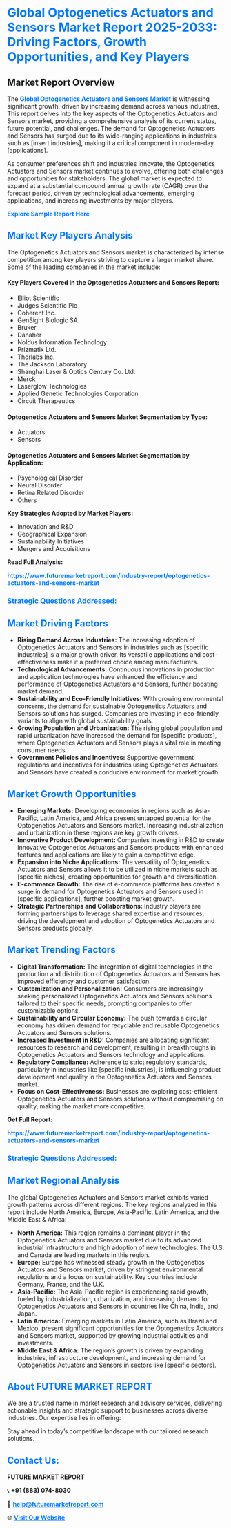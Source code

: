 <h1 style="color: #007BFF;">Global Optogenetics Actuators and Sensors Market Report 2025-2033: Driving Factors, Growth Opportunities, and Key Players</h1>

<section id="overview">
<h2>Market Report Overview</h2>
<p>The <a href="https://www.futuremarketreport.com/industry-report/optogenetics-actuators-and-sensors-market" style="color: #007BFF; text-decoration: none;"><strong>Global Optogenetics Actuators and Sensors Market</strong></a> is witnessing significant growth, driven by increasing demand across various industries. This report delves into the key aspects of the Optogenetics Actuators and Sensors market, providing a comprehensive analysis of its current status, future potential, and challenges. The demand for Optogenetics Actuators and Sensors has surged due to its wide-ranging applications in industries such as [insert industries], making it a critical component in modern-day [applications].</p>
<p>As consumer preferences shift and industries innovate, the Optogenetics Actuators and Sensors market continues to evolve, offering both challenges and opportunities for stakeholders. The global market is expected to expand at a substantial compound annual growth rate (CAGR) over the forecast period, driven by technological advancements, emerging applications, and increasing investments by major players.</p>
</section>

<section id="overview">
<p><a href="https://www.futuremarketreport.com/request-sample/reportId=81994" style="color: #007BFF; text-decoration: none;"><strong>Explore Sample Report Here</strong></a></p>
</section>

<section id="key-players">
<h2 style="color: #007BFF;">Market Key Players Analysis</h2>
<p>The Optogenetics Actuators and Sensors market is characterized by intense competition among key players striving to capture a larger market share. Some of the leading companies in the market include:</p>
<h4>Key Players Covered in the Optogenetics Actuators and Sensors Report:</h4>
<ul><li>Elliot Scientific</li><li>Judges Scientific Plc</li><li>Coherent Inc.</li><li>GenSight Biologic SA</li><li>Bruker</li><li>Danaher</li><li>Noldus Information Technology</li><li>Prizmatix Ltd.</li><li>Thorlabs Inc.</li><li>The Jackson Laboratory</li><li>Shanghai Laser &amp; Optics Century Co. Ltd.</li><li>Merck</li><li>Laserglow Technologies</li><li>Applied Genetic Technologies Corporation</li><li>Circuit Therapeutics</li></ul>
<h4>Optogenetics Actuators and Sensors Market Segmentation by Type:</h4>
<ul><li>Actuators</li><li>Sensors</li></ul>

<h4>Optogenetics Actuators and Sensors Market Segmentation by Application:</h4>
<ul><li>Psychological Disorder</li><li>Neural Disorder</li><li>Retina Related Disorder</li><li>Others</li></ul>
<p><strong>Key Strategies Adopted by Market Players:</strong></p>
<ul>
<li>Innovation and R&D</li>
<li>Geographical Expansion</li>
<li>Sustainability Initiatives</li>
<li>Mergers and Acquisitions</li>
</ul>
</section>

<section>
<p><strong>Read Full Analysis: </strong></p><a href="https://www.futuremarketreport.com/industry-report/optogenetics-actuators-and-sensors-market" style="color: #007BFF; text-decoration: none;"><strong>https://www.futuremarketreport.com/industry-report/optogenetics-actuators-and-sensors-market</strong></a>
<h3 style="color: #007BFF;">Strategic Questions Addressed:</h3>
</section>

<section id="driving-factors">
<h2 style="color: #007BFF;">Market Driving Factors</h2>
<ul>
<li><strong>Rising Demand Across Industries:</strong> The increasing adoption of Optogenetics Actuators and Sensors in industries such as [specific industries] is a major growth driver. Its versatile applications and cost-effectiveness make it a preferred choice among manufacturers.</li>
<li><strong>Technological Advancements:</strong> Continuous innovations in production and application technologies have enhanced the efficiency and performance of Optogenetics Actuators and Sensors, further boosting market demand.</li>
<li><strong>Sustainability and Eco-Friendly Initiatives:</strong> With growing environmental concerns, the demand for sustainable Optogenetics Actuators and Sensors solutions has surged. Companies are investing in eco-friendly variants to align with global sustainability goals.</li>
<li><strong>Growing Population and Urbanization:</strong> The rising global population and rapid urbanization have increased the demand for [specific products], where Optogenetics Actuators and Sensors plays a vital role in meeting consumer needs.</li>
<li><strong>Government Policies and Incentives:</strong> Supportive government regulations and incentives for industries using Optogenetics Actuators and Sensors have created a conducive environment for market growth.</li>
</ul>
</section>

<section id="growth-opportunities">
<h2 style="color: #007BFF;">Market Growth Opportunities</h2>
<ul>
<li><strong>Emerging Markets:</strong> Developing economies in regions such as Asia-Pacific, Latin America, and Africa present untapped potential for the Optogenetics Actuators and Sensors market. Increasing industrialization and urbanization in these regions are key growth drivers.</li>
<li><strong>Innovative Product Development:</strong> Companies investing in R&D to create innovative Optogenetics Actuators and Sensors products with enhanced features and applications are likely to gain a competitive edge.</li>
<li><strong>Expansion into Niche Applications:</strong> The versatility of Optogenetics Actuators and Sensors allows it to be utilized in niche markets such as [specific niches], creating opportunities for growth and diversification.</li>
<li><strong>E-commerce Growth:</strong> The rise of e-commerce platforms has created a surge in demand for Optogenetics Actuators and Sensors used in [specific applications], further boosting market growth.</li>
<li><strong>Strategic Partnerships and Collaborations:</strong> Industry players are forming partnerships to leverage shared expertise and resources, driving the development and adoption of Optogenetics Actuators and Sensors products globally.</li>
</ul>
</section>

<section id="trending-factors">
<h2 style="color: #007BFF;">Market Trending Factors</h2>
<ul>
<li><strong>Digital Transformation:</strong> The integration of digital technologies in the production and distribution of Optogenetics Actuators and Sensors has improved efficiency and customer satisfaction.</li>
<li><strong>Customization and Personalization:</strong> Consumers are increasingly seeking personalized Optogenetics Actuators and Sensors solutions tailored to their specific needs, prompting companies to offer customizable options.</li>
<li><strong>Sustainability and Circular Economy:</strong> The push towards a circular economy has driven demand for recyclable and reusable Optogenetics Actuators and Sensors solutions.</li>
<li><strong>Increased Investment in R&D:</strong> Companies are allocating significant resources to research and development, resulting in breakthroughs in Optogenetics Actuators and Sensors technology and applications.</li>
<li><strong>Regulatory Compliance:</strong> Adherence to strict regulatory standards, particularly in industries like [specific industries], is influencing product development and quality in the Optogenetics Actuators and Sensors market.</li>
<li><strong>Focus on Cost-Effectiveness:</strong> Businesses are exploring cost-efficient Optogenetics Actuators and Sensors solutions without compromising on quality, making the market more competitive.</li>
</ul>
</section>

<section>
<p><strong>Get Full Report: </strong></p><a href="https://www.futuremarketreport.com/industry-report/optogenetics-actuators-and-sensors-market" style="color: #007BFF; text-decoration: none;"><strong>https://www.futuremarketreport.com/industry-report/optogenetics-actuators-and-sensors-market</strong></a>
<h3 style="color: #007BFF;">Strategic Questions Addressed:</h3>
</section>


<section id="regional-analysis">
<h2 style="color: #007BFF;">Market Regional Analysis</h2>
<p>The global Optogenetics Actuators and Sensors market exhibits varied growth patterns across different regions. The key regions analyzed in this report include North America, Europe, Asia-Pacific, Latin America, and the Middle East & Africa:</p>
<ul>
<li><strong>North America:</strong> This region remains a dominant player in the Optogenetics Actuators and Sensors market due to its advanced industrial infrastructure and high adoption of new technologies. The U.S. and Canada are leading markets in this region.</li>
<li><strong>Europe:</strong> Europe has witnessed steady growth in the Optogenetics Actuators and Sensors market, driven by stringent environmental regulations and a focus on sustainability. Key countries include Germany, France, and the U.K.</li>
<li><strong>Asia-Pacific:</strong> The Asia-Pacific region is experiencing rapid growth, fueled by industrialization, urbanization, and increasing demand for Optogenetics Actuators and Sensors in countries like China, India, and Japan.</li>
<li><strong>Latin America:</strong> Emerging markets in Latin America, such as Brazil and Mexico, present significant opportunities for the Optogenetics Actuators and Sensors market, supported by growing industrial activities and investments.</li>
<li><strong>Middle East & Africa:</strong> The region’s growth is driven by expanding industries, infrastructure development, and increasing demand for Optogenetics Actuators and Sensors in sectors like [specific sectors].</li>
</ul>
</section>

<footer>
<h2 style="color: #007BFF;">About FUTURE MARKET REPORT</h2>
<p>We are a trusted name in market research and advisory services, delivering actionable insights and strategic support to businesses across diverse industries. Our expertise lies in offering:</p>

<p>Stay ahead in today’s competitive landscape with our tailored research solutions.</p>

<h2 style="color: #007BFF;">Contact Us:</h2>
<p><strong>FUTURE MARKET REPORT</strong></p>
<p>📞 <strong>+91 (883) 074-8030</strong></p>
<p>📧 <strong><a href="mailto:help@futuremarketreport.com" style="color: #007BFF;">help@futuremarketreport.com</a></strong></p>
<p>🌐 <strong><a href="https://www.futuremarketreport.com/" style="color: #007BFF;">Visit Our Website</a></strong></p>
</footer>